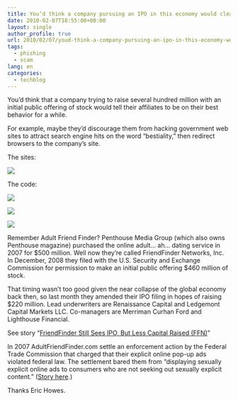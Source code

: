 ```yaml
---
title: You’d think a company pursuing an IPO in this economy would clean upits act
date: 2010-02-07T18:55:00+00:00
layout: single
author_profile: true
url: 2010/02/07/youd-think-a-company-pursuing-an-ipo-in-this-economy-would-clean-upits-act/
tags:
  - phishing
  - scam
lang: en
categories: 
  - techblog
---
```

You’d think that a company trying to raise several hundred million with an initial public offering of stock would tell their affiliates to be on their best behavior for a while.

For example, maybe they’d discourage them from hacking government web sites to attract search engine hits on the word “bestiality,” then redirect browsers to the company’s site.

The sites:

[![](http://4.bp.blogspot.com/_vaUVXcmC3OI/S28E2Moq6BI/AAAAAAAAA2A/M68t-dLlIIg/s640/AFF_20search.JPG)](http://4.bp.blogspot.com/_vaUVXcmC3OI/S28E2Moq6BI/AAAAAAAAA2A/M68t-dLlIIg/s1600-h/AFF_20search.JPG)

The code:

[![](http://4.bp.blogspot.com/_vaUVXcmC3OI/S28Esf1NpCI/AAAAAAAAA14/BKLDo4GXFDc/s640/AFF_20code3.JPG)](http://4.bp.blogspot.com/_vaUVXcmC3OI/S28Esf1NpCI/AAAAAAAAA14/BKLDo4GXFDc/s1600-h/AFF_20code3.JPG)

[![](http://1.bp.blogspot.com/_vaUVXcmC3OI/S28EnuF9ywI/AAAAAAAAA1w/F-tVRDt6oEU/s640/AFF_20code2.JPG)](http://1.bp.blogspot.com/_vaUVXcmC3OI/S28EnuF9ywI/AAAAAAAAA1w/F-tVRDt6oEU/s1600-h/AFF_20code2.JPG)

[![](http://4.bp.blogspot.com/_vaUVXcmC3OI/S28EmnbobII/AAAAAAAAA1o/xPcFX8WqA_o/s640/AFF_20code.JPG)](http://4.bp.blogspot.com/_vaUVXcmC3OI/S28EmnbobII/AAAAAAAAA1o/xPcFX8WqA_o/s1600-h/AFF_20code.JPG)

Remember Adult Friend Finder? Penthouse Media Group (which also owns Penthouse magazine) purchased the online adult… ah… dating service in 2007 for $500 million. Well now they’re called FriendFinder Networks, Inc. In December, 2008 they filed with the U.S. Security and Exchange Commission for permission to make an initial public offering $460 million of stock.

That timing wasn’t too good given the near collapse of the global economy back then, so last month they amended their IPO filing in hopes of raising $220 million. Lead underwriters are Renaissance Capital and Ledgemont Capital Markets LLC. Co-managers are Merriman Curhan Ford and Lighthouse Financial.

See story “[FriendFinder Still Sees IPO, But Less Capital Raised (FFN)](http://247wallst.com/2010/01/11/friendfinder-still-sees-ipo-but-less-capital-raised-ffn/)”

In 2007 AdultFriendFinder.com settle an enforcement action by the Federal Trade Commission that charged that their explicit online pop-up ads violated federal law. The settlement bared them from “displaying sexually explicit online ads to consumers who are not seeking out sexually explicit content.” ([Story here](http://www.ftc.gov/opa/2007/12/afriendfinder.shtm).)

Thanks Eric Howes.
